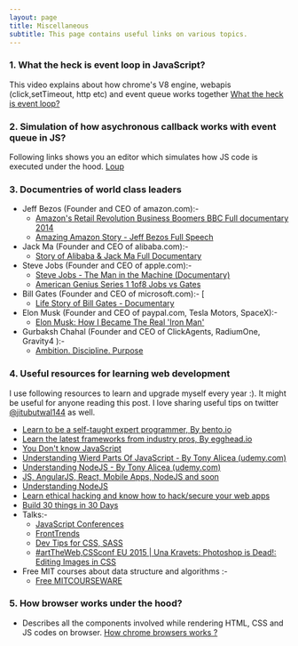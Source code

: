 ```yaml
---
layout: page
title: Miscellaneous
subtitle: This page contains useful links on various topics.
---
```


### 1. What the heck is event loop in JavaScript?
This video explains about how chrome's V8 engine, webapis (click,setTimeout, http etc) and event queue works together 
[What the heck is event loop?](https://www.youtube.com/watch?v=8aGhZQkoFbQ&feature=youtu.be)

### 2. Simulation of how asychronous callback works with event queue in JS?
Following links shows you an editor which simulates how JS code is executed under the hood.
[Loup](http://latentflip.com/loupe/?code=ZnVuY3Rpb24gd2FpdFRocmVlU2Vjb25kcygpewogICAgdmFyIG1zID0gMzAwMCArIG5ldyBEYXRlKCkuZ2V0VGltZSgpOwogICAgd2hpbGUgKG5ldyBEYXRlKCkgPCBtcyl7fQogICAgY29uc29sZS5sb2cgKCdmaW5pc2hlZCBmdW5jdGlvbicpOwp9CgpmdW5jdGlvbiBjbGlja0hhbmRsZXIoKXsKICAgIGNvbnNvbGUubG9nKCdjbGljayBldmVudCEnKTsKfQoKLy9kb2N1bWVudC5hZGRFdmVudExpc3RlbmVyKCdjbGljaycsIGNsaWNrSGFuZGxlcik7CgokLm9uKCdidXR0b24nLCAnY2xpY2snLCBjbGlja0hhbmRsZXIpOwoKd2FpdFRocmVlU2Vjb25kcygpOwpjb25zb2xlLmxvZygnZmluaXNoZWQgZXhlY3V0aW9uJyk7!!!)

### 3. Documentries of world class leaders
- Jeff Bezos (Founder and CEO of amazon.com):- 
  - [Amazon's Retail Revolution Business Boomers BBC Full documentary 2014](https://www.youtube.com/watch?v=6UhrIEUjtwI)
  - [Amazing Amazon Story - Jeff Bezos Full Speech](https://www.youtube.com/watch?v=YlgkfOr_GLY)
- Jack Ma (Founder and CEO of alibaba.com):- 
  - [Story of Alibaba & Jack Ma Full Documentary](https://www.youtube.com/watch?v=zwm7NWAxRzs)
- Steve Jobs (Founder and CEO of apple.com):- 
  - [Steve Jobs - The Man in the Machine (Documentary)](https://www.youtube.com/watch?v=pcT0pSewa7M)
  - [American Genius Series 1 1of8 Jobs vs Gates ](https://www.youtube.com/watch?v=prstbP2cG6M)
- Bill Gates (Founder and CEO of microsoft.com):- [
  - [Life Story of Bill Gates - Documentary](https://www.youtube.com/watch?v=fO2u-uxVBIc)
- Elon Musk (Founder and CEO of paypal.com, Tesla Motors, SpaceX):- 
  - [Elon Musk: How I Became The Real 'Iron Man'](https://www.youtube.com/watch?v=mh45igK4Esw)
- Gurbaksh Chahal (Founder and CEO of ClickAgents, RadiumOne, Gravity4 ):-
  - [Ambition. Discipline. Purpose](https://www.youtube.com/watch?v=28sCH-uK-0Q)

### 4. Useful resources for learning web development
I use following resources to learn and upgrade myself every year :). It might be useful for anyone reading this post. I love sharing useful tips on twitter [@jitubutwal144](https://twitter.com/jitubutwal144) as well.
- [Learn to be a self-taught expert programmer, By bento.io](https://bento.io/)
- [Learn the latest frameworks from industry pros, By egghead.io](https://egghead.io/)
- [You Don't know JavaScript](https://github.com/getify/You-Dont-Know-JS)
- [Understanding Wierd Parts Of JavaScript - By Tony Alicea (udemy.com)](https://www.udemy.com/understand-javascript/)
- [Understanding NodeJS - By Tony Alicea (udemy.com)](https://www.udemy.com/understand-nodejs)
- [JS, AngularJS, React, Mobile Apps, NodeJS and soon](https://scotch.io/)
- [Understanding NodeJS](https://www.udemy.com/understand-nodejs/)
- [Learn ethical hacking and know how to hack/secure your web apps](https://www.udemy.com/learn-ethical-hacking-from-scratch/)
- [Build 30 things in 30 Days](https://javascript30.com/)
- Talks:-
   - [JavaScript Conferences](https://www.youtube.com/user/jsconfeu)
   - [FrontTrends](https://www.youtube.com/channel/UCpIBwBITpXelDgDwe-16zWA) 
   - [Dev Tips for CSS, SASS](https://www.youtube.com/user/DevTipsForDesigners)
   - [#artTheWeb,CSSconf EU 2015 | Una Kravets: Photoshop is Dead!: Editing Images in CSS](https://www.youtube.com/watch?v=LY65F2e4B5w&list=PL37ZVnwpeshHoV6GgvG9WWAP6rjnEdAs9&index=3)
- Free MIT courses about data structure and algorithms :-
  - [Free MITCOURSEWARE](https://ocw.mit.edu/courses/electrical-engineering-and-computer-science/6-006-introduction-to-algorithms-fall-2011/lecture-videos/)

### 5. How browser works under the hood?
- Describes all the components involved while rendering HTML, CSS  and JS codes on browser. [How chrome browsers works ?](https://www.html5rocks.com/en/tutorials/internals/howbrowserswork/)
